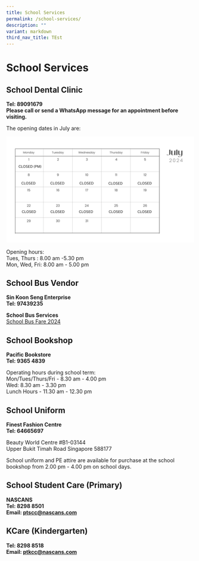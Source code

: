 ```yaml
---
title: School Services
permalink: /school-services/
description: ""
variant: markdown
third_nav_title: TEst
---
```

# School Services


## School Dental Clinic


**Tel: 89091679**<br>
**Please call or send a WhatsApp message for an appointment before visiting.**

  
The opening dates in July are:

![](/images/School%20Information/July_calendar.png)



Opening hours:<br>
Tues, Thurs : 8.00 am -5.30 pm<br>
Mon, Wed, Fri: 8.00 am - 5.00 pm

## School Bus Vendor


**Sin Koon Seng Enterprise**<br>
**Tel: 97439235**


**School Bus Services**<br>[School Bus Fare 2024](/files/School%20Information/School%20Services/2024_School_Bus_Fare.pdf)


## School Bookshop


**Pacific Bookstore**<br>
**Tel: 9365 4839**

  

Operating hours during school term:<br>
Mon/Tues/Thurs/Fri - 8.30 am - 4.00 pm <br>
Wed: 8.30 am - 3.30 pm <br>
Lunch Hours - 11.30 am - 12.30 pm

## School Uniform 

**Finest Fashion Centre**<br>
**Tel: 64665697**

  

Beauty World Centre #B1-03144&nbsp;<br>
Upper Bukit Timah Road Singapore 588177

  

School uniform and PE attire are available for purchase at the school bookshop from 2.00 pm - 4.00 pm on school days.

## School Student Care (Primary)

**NASCANS**<br>
**Tel: 8298 8501**<br>
**Email: [ptscc@nascans.com](ptscc@nascans.com)**


## KCare (Kindergarten)

**Tel: 8298 8518**<br>
**Email: [ptkcc@nascans.com](ptkcc@nascans.com)**